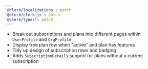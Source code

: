 ```yaml
---
'@clerk/localizations': patch
'@clerk/clerk-js': patch
'@clerk/types': patch
---
```


- Break out subscriptions and plans into different pages within `UserProfile` and `OrgProfile`
- Display free plan row when "active" and plan has features
- Tidy up design of subscription rows and badging
- Adds `SubscriptionDetails` support for plans without a current subscription

